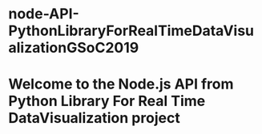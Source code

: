 # node-API-PythonLibraryForRealTimeDataVisualizationGSoC2019

Welcome to the Node.js API from Python Library For Real Time DataVisualization project
=======================
